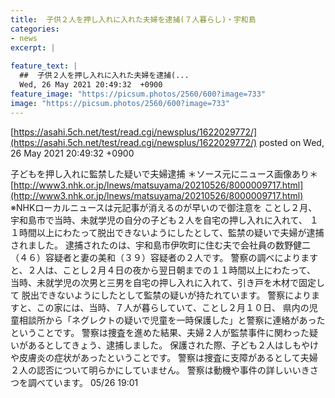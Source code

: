 ```yaml
---
title:  子供２人を押し入れに入れた夫婦を逮捕(７人暮らし)・宇和島 
categories:
- news
excerpt: |
  
feature_text: |
  ##  子供２人を押し入れに入れた夫婦を逮捕(...
  Wed, 26 May 2021 20:49:32  +0900
feature_image: "https://picsum.photos/2560/600?image=733"
image: "https://picsum.photos/2560/600?image=733"
---
```


[https://asahi.5ch.net/test/read.cgi/newsplus/1622029772/](https://asahi.5ch.net/test/read.cgi/newsplus/1622029772/)
posted on Wed, 26 May 2021 20:49:32  +0900

<!--more-->

子どもを押し入れに監禁した疑いで夫婦逮捕 ＊ソース元にニュース画像あり＊ [http://www3.nhk.or.jp/lnews/matsuyama/20210526/8000009717.html](http://www3.nhk.or.jp/lnews/matsuyama/20210526/8000009717.html) ※NHKローカルニュースは元記事が消えるのが早いので御注意を ことし２月、宇和島市で当時、未就学児の自分の子ども２人を自宅の押し入れに入れて、 １１時間以上にわたって脱出できないようにしたとして、監禁の疑いで夫婦が逮捕されました。 逮捕されたのは、宇和島市伊吹町に住む夫で会社員の数野健二（４６）容疑者と妻の美和（３９）容疑者の２人です。 警察の調べによりますと、２人は、ことし２月４日の夜から翌日朝までの１１時間以上にわたって、 当時、未就学児の次男と三男を自宅の押し入れに入れて、引き戸を木材で固定して 脱出できないようにしたとして監禁の疑いが持たれています。 警察によりますと、この家には、当時、７人が暮らしていて、ことし２月１０日、 県内の児童相談所から「ネグレクトの疑いで児童を一時保護した」と警察に連絡があったということです。 警察は捜査を進めた結果、夫婦２人が監禁事件に関わった疑いがあるとしてきょう、逮捕しました。 保護された際、子ども２人はしもやけや皮膚炎の症状があったということです。 警察は捜査に支障があるとして夫婦２人の認否について明らかにしていません。 警察は動機や事件の詳しいいきさつを調べています。 05/26 19:01
